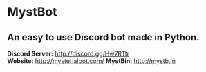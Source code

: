 # MystBot
## An easy to use Discord bot made in Python.

**Discord Server:** http://discord.gg/Hw7RTtr  
**Website:** http://mysterialbot.com/
**MystBin:** http://mystb.in

